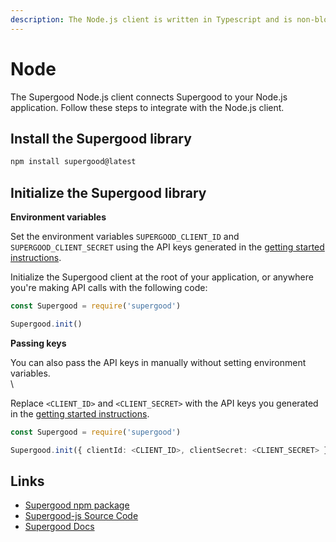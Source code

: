 ```yaml
---
description: The Node.js client is written in Typescript and is non-blocking.
---
```


# Node

The Supergood Node.js client connects Supergood to your Node.js application. Follow these steps to integrate with the Node.js client.

## Install the Supergood library

```bash
npm install supergood@latest
```

## Initialize the Supergood library

**Environment variables**

Set the environment variables `SUPERGOOD_CLIENT_ID` and `SUPERGOOD_CLIENT_SECRET` using the API keys generated in the [getting started instructions](../../getting-started.md).

Initialize the Supergood client at the root of your application, or anywhere you're making API calls with the following code:

```typescript
const Supergood = require('supergood')

Supergood.init()
```

**Passing keys**

You can also pass the API keys in manually without setting environment variables.\
\

Replace `<CLIENT_ID>` and `<CLIENT_SECRET>` with the API keys you generated in the [getting started instructions](../../getting-started.md).

```typescript
const Supergood = require('supergood')

Supergood.init({ clientId: <CLIENT_ID>, clientSecret: <CLIENT_SECRET> })
```

## Links

* [Supergood npm package](https://www.npmjs.com/package/supergood)
* [Supergood-js Source Code](https://github.com/supergoodsystems/supergood-js)
* [Supergood Docs](https://docs.supergood.ai)
